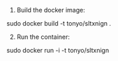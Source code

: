 1. Build the docker image:

  sudo docker build -t tonyo/sltxnign .

2. Run the container:

  sudo docker run -i -t tonyo/sltxnign


